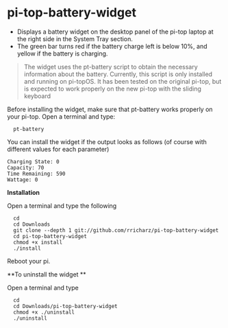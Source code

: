 # pi-top-battery-widget

- Displays a battery widget on the desktop panel of the pi-top laptop at the right side
in the System Tray section.
- The green bar turns red if the battery charge left is below 10%, and yellow if the
battery is charging.

> The widget uses the pt-battery script to obtain the necessary information about the battery.
> Currently, this script is only installed and running on pi-topOS.
> It has been tested on the original pi-top, but is expected to work properly
> on the new pi-top with the sliding keyboard

Before installing the widget, make sure that pt-battery works properly on your pi-top.
Open a terminal and type:

```
  pt-battery
```

You can install the widget if the output looks as follows (of course with different values
for each parameter)

```
Charging State: 0
Capacity: 70
Time Remaining: 590
Wattage: 0
```

**Installation**

Open a terminal and type the following

```
  cd
  cd Downloads
  git clone --depth 1 git://github.com/rricharz/pi-top-battery-widget
  cd pi-top-battery-widget
  chmod +x install
  ./install 
```

Reboot your pi.

**To uninstall the widget  **

Open a terminal and type

```
  cd
  cd Downloads/pi-top-battery-widget
  chmod +x ./uninstall
  ./uninstall
```
